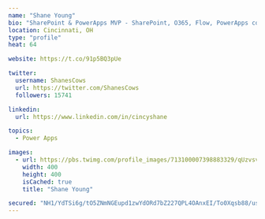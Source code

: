 ```yaml
---
name: "Shane Young"
bio: "SharePoint & PowerApps MVP - SharePoint, O365, Flow, PowerApps consulting? @PowerApps911 | Pure Snark? You found it."
location: Cincinnati, OH
type: "profile"
heat: 64

website: https://t.co/91p5BQ3pUe

twitter:
  username: ShanesCows
  url: https://twitter.com/ShanesCows
  followers: 15741

linkedin:
  url: https://www.linkedin.com/in/cincyshane

topics:
  - Power Apps

images:
  - url: https://pbs.twimg.com/profile_images/713100007398883329/qUzvsvQ3_400x400.jpg
    width: 400
    height: 400
    isCached: true
    title: "Shane Young"

secured: "NH1/YdTSi6g/tO5ZNmNGEupd1zwYdORd7bZ227QPL4OAnxEI/To0Xqsb88/usLL1svqcK6rDdFo8ayzmoyUWgoUurWbVb6nrhc5hR/qzn0OlwOVP5HwCyNEcT7yq89DSfrPmr+tOTMlAKylaLkAJHnhp6fzZXnAC97w/XumlmHFrU3nGA0TFR8YPYGnfC71K4jI/ssLV2h+LaQFohLhyj8Y6GUEkRYt9OKIH+Y611NKbOd/T23ZHGm3GQ/h37EioNq2eYNn/kCC/nkLzwVGpv8af5+H3k0tixlUOctJgEDMjlPKXm8JCWJgWe5P+glZ4yEg6xQ3eLgDuorkWe0dr53/TkTh6741mNhkHLWXFpEszGDv/oxfW02wCvoHLXptGcVYdPGneOixWE8ZZ+hPvPgKnRI6Ipjot4qXP+PkJOIk=;mLmk47sVQK3nZbW9hOsJsA=="
---
```


